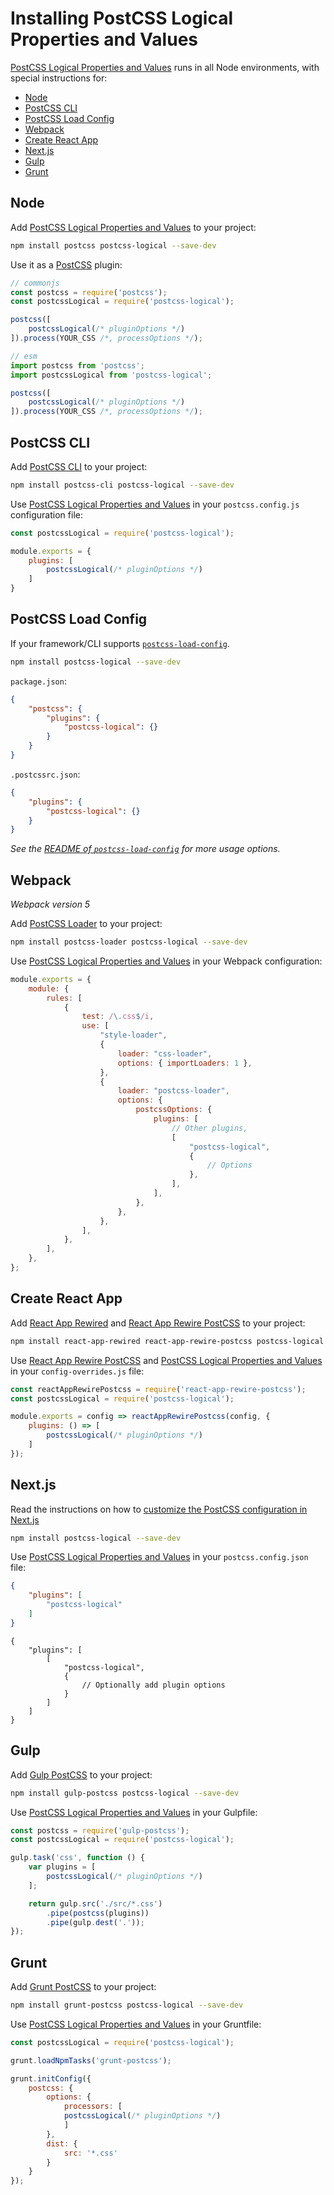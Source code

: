 # Installing PostCSS Logical Properties and Values

[PostCSS Logical Properties and Values] runs in all Node environments, with special instructions for:

- [Node](#node)
- [PostCSS CLI](#postcss-cli)
- [PostCSS Load Config](#postcss-load-config)
- [Webpack](#webpack)
- [Create React App](#create-react-app)
- [Next.js](#nextjs)
- [Gulp](#gulp)
- [Grunt](#grunt)



## Node

Add [PostCSS Logical Properties and Values] to your project:

```bash
npm install postcss postcss-logical --save-dev
```

Use it as a [PostCSS] plugin:

```js
// commonjs
const postcss = require('postcss');
const postcssLogical = require('postcss-logical');

postcss([
	postcssLogical(/* pluginOptions */)
]).process(YOUR_CSS /*, processOptions */);
```

```js
// esm
import postcss from 'postcss';
import postcssLogical from 'postcss-logical';

postcss([
	postcssLogical(/* pluginOptions */)
]).process(YOUR_CSS /*, processOptions */);
```

## PostCSS CLI

Add [PostCSS CLI] to your project:

```bash
npm install postcss-cli postcss-logical --save-dev
```

Use [PostCSS Logical Properties and Values] in your `postcss.config.js` configuration file:

```js
const postcssLogical = require('postcss-logical');

module.exports = {
	plugins: [
		postcssLogical(/* pluginOptions */)
	]
}
```

## PostCSS Load Config

If your framework/CLI supports [`postcss-load-config`](https://github.com/postcss/postcss-load-config).

```bash
npm install postcss-logical --save-dev
```

`package.json`:

```json
{
	"postcss": {
		"plugins": {
			"postcss-logical": {}
		}
	}
}
```

`.postcssrc.json`:

```json
{
	"plugins": {
		"postcss-logical": {}
	}
}
```

_See the [README of `postcss-load-config`](https://github.com/postcss/postcss-load-config#usage) for more usage options._

## Webpack

_Webpack version 5_

Add [PostCSS Loader] to your project:

```bash
npm install postcss-loader postcss-logical --save-dev
```

Use [PostCSS Logical Properties and Values] in your Webpack configuration:

```js
module.exports = {
	module: {
		rules: [
			{
				test: /\.css$/i,
				use: [
					"style-loader",
					{
						loader: "css-loader",
						options: { importLoaders: 1 },
					},
					{
						loader: "postcss-loader",
						options: {
							postcssOptions: {
								plugins: [
									// Other plugins,
									[
										"postcss-logical",
										{
											// Options
										},
									],
								],
							},
						},
					},
				],
			},
		],
	},
};
```

## Create React App

Add [React App Rewired] and [React App Rewire PostCSS] to your project:

```bash
npm install react-app-rewired react-app-rewire-postcss postcss-logical --save-dev
```

Use [React App Rewire PostCSS] and [PostCSS Logical Properties and Values] in your
`config-overrides.js` file:

```js
const reactAppRewirePostcss = require('react-app-rewire-postcss');
const postcssLogical = require('postcss-logical');

module.exports = config => reactAppRewirePostcss(config, {
	plugins: () => [
		postcssLogical(/* pluginOptions */)
	]
});
```

## Next.js

Read the instructions on how to [customize the PostCSS configuration in Next.js](https://nextjs.org/docs/advanced-features/customizing-postcss-config)

```bash
npm install postcss-logical --save-dev
```

Use [PostCSS Logical Properties and Values] in your `postcss.config.json` file:

```json
{
	"plugins": [
		"postcss-logical"
	]
}
```

```json5
{
	"plugins": [
		[
			"postcss-logical",
			{
				// Optionally add plugin options
			}
		]
	]
}
```

## Gulp

Add [Gulp PostCSS] to your project:

```bash
npm install gulp-postcss postcss-logical --save-dev
```

Use [PostCSS Logical Properties and Values] in your Gulpfile:

```js
const postcss = require('gulp-postcss');
const postcssLogical = require('postcss-logical');

gulp.task('css', function () {
	var plugins = [
		postcssLogical(/* pluginOptions */)
	];

	return gulp.src('./src/*.css')
		.pipe(postcss(plugins))
		.pipe(gulp.dest('.'));
});
```

## Grunt

Add [Grunt PostCSS] to your project:

```bash
npm install grunt-postcss postcss-logical --save-dev
```

Use [PostCSS Logical Properties and Values] in your Gruntfile:

```js
const postcssLogical = require('postcss-logical');

grunt.loadNpmTasks('grunt-postcss');

grunt.initConfig({
	postcss: {
		options: {
			processors: [
			postcssLogical(/* pluginOptions */)
			]
		},
		dist: {
			src: '*.css'
		}
	}
});
```

[Gulp PostCSS]: https://github.com/postcss/gulp-postcss
[Grunt PostCSS]: https://github.com/nDmitry/grunt-postcss
[PostCSS]: https://github.com/postcss/postcss
[PostCSS CLI]: https://github.com/postcss/postcss-cli
[PostCSS Loader]: https://github.com/postcss/postcss-loader
[PostCSS Logical Properties and Values]: https://github.com/csstools/postcss-plugins/tree/main/plugins/postcss-logical
[React App Rewire PostCSS]: https://github.com/csstools/react-app-rewire-postcss
[React App Rewired]: https://github.com/timarney/react-app-rewired
[Next.js]: https://nextjs.org
